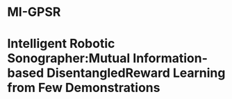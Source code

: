 # MI-GPSR
# Intelligent Robotic Sonographer:Mutual Information-based DisentangledReward Learning from Few Demonstrations
